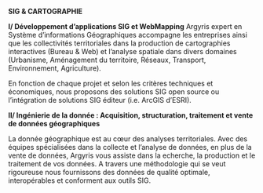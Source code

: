 **SIG & CARTOGRAPHIE**

**I/ Développement d’applications SIG et WebMapping**
Argyris expert en Système d’informations Géographiques accompagne les entreprises ainsi que les collectivités territoriales dans la production de cartographies interactives (Bureau & Web) et l’analyse spatiale dans divers domaines (Urbanisme, Aménagement du territoire, Réseaux, Transport, Environnement, Agriculture).

 En fonction de chaque projet et selon les critères techniques et économiques, nous proposons des solutions SIG open source ou l’intégration de solutions SIG éditeur (i.e. ArcGIS d’ESRI).

**II/ Ingénierie de la donnée : Acquisition, structuration, traitement et vente de données géographiques**

La donnée géographique est au cœur des analyses territoriales. Avec des équipes spécialisées dans la collecte et l’analyse de données, en plus de la vente de données, Argyris vous assiste dans la echerche, la production et le traitement de vos données. A travers une méthodologie qui se veut rigoureuse nous fournissons des données de qualité optimale, interopérables et conforment aux outils SIG.
<!--stackedit_data:
eyJoaXN0b3J5IjpbLTE3NDg2NTc3MzksMTA0MjU2Mjc0LDczMD
k5ODExNl19
-->